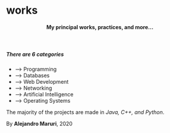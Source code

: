 # works

<header>
  <h4>My principal works, practices, and more...</h4>
</header>

<h5>There are 6 categories</h5>

<ul>
  <li>--> Programming</li>
  <li>--> Databases</li>
  <li>--> Web Development</li>
  <li>--> Networking</li>
  <li>--> Artificial Intelligence</li>
  <li>--> Operating Systems</li>
</ul>

<p>The majority of the projects are made in <em>Java, C++, and Python</em>.</p>

<footer>
  <p>By <strong>Alejandro Maruri</strong>, 2020</p>
</footer>

